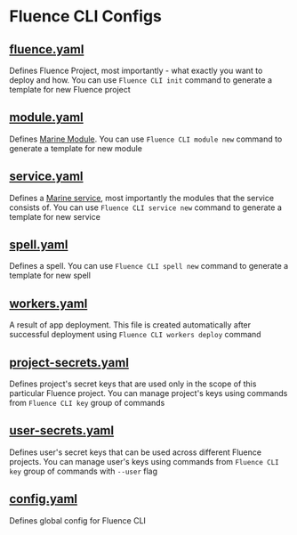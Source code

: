 # Fluence CLI Configs

## [fluence.yaml](./fluence.md)

Defines Fluence Project, most importantly - what exactly you want to deploy and how. You can use `Fluence CLI init` command to generate a template for new Fluence project
## [module.yaml](./module.md)

Defines [Marine Module](https://fluence.dev/docs/build/concepts/#modules). You can use `Fluence CLI module new` command to generate a template for new module
## [service.yaml](./service.md)

Defines a [Marine service](https://fluence.dev/docs/build/concepts/#services), most importantly the modules that the service consists of. You can use `Fluence CLI service new` command to generate a template for new service
## [spell.yaml](./spell.md)

Defines a spell. You can use `Fluence CLI spell new` command to generate a template for new spell
## [workers.yaml](./workers.md)

A result of app deployment. This file is created automatically after successful deployment using `Fluence CLI workers deploy` command
## [project-secrets.yaml](./project-secrets.md)

Defines project's secret keys that are used only in the scope of this particular Fluence project. You can manage project's keys using commands from `Fluence CLI key` group of commands
## [user-secrets.yaml](./user-secrets.md)

Defines user's secret keys that can be used across different Fluence projects. You can manage user's keys using commands from `Fluence CLI key` group of commands with `--user` flag
## [config.yaml](./config.md)

Defines global config for Fluence CLI
